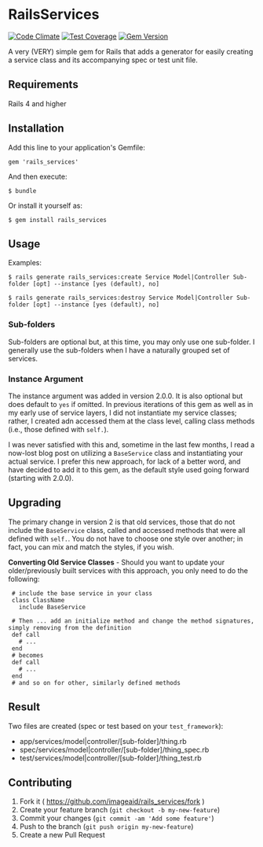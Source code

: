 # RailsServices

[![Code Climate](https://codeclimate.com/github/imageaid/rails_service_generator.png)](https://codeclimate.com/github/imageaid/rails_service_generator) 
[![Test Coverage](https://codeclimate.com/github/imageaid/rails_service_generator/coverage.png)](https://codeclimate.com/github/imageaid/rails_service_generator)
[![Gem Version](https://badge.fury.io/rb/rails_services.svg)](http://badge.fury.io/rb/rails_services)  

A very (VERY) simple gem for Rails that adds a generator for easily creating a service class and its accompanying spec or test unit file.

## Requirements 

Rails 4 and higher

## Installation

Add this line to your application's Gemfile:

    gem 'rails_services'

And then execute:

    $ bundle

Or install it yourself as:

    $ gem install rails_services

## Usage

Examples: 

    $ rails generate rails_services:create Service Model|Controller Sub-folder [opt] --instance [yes (default), no]
    
    $ rails generate rails_services:destroy Service Model|Controller Sub-folder [opt] --instance [yes (default), no]
    
### Sub-folders
Sub-folders are optional but, at this time, you may only use one sub-folder. I generally use the sub-folders when I have a naturally grouped set of services.

### Instance Argument
The instance argument was added in version 2.0.0. It is also optional but does default to `yes` if omitted. In previous iterations of this gem
as well as in my early use of service layers, I did not instantiate my service classes; rather, I created adn accessed them at the class level,
calling class methods (i.e., those defined with `self.`).

I was never satisfied with this and, sometime in the last few months, I read a now-lost blog post on utilizing a `BaseService` class and
instantiating your actual service. I prefer this new approach, for lack of a better word, and have decided to add it to this gem, as the
default style used going forward (starting with 2.0.0).

## Upgrading
The primary change in version 2 is that old services, those that do not include the `BaseService` class, called
and accessed methods that were all defined with `self.`. You do not have to choose one style over another; in fact,
you can mix and match the styles, if you wish.

**Converting Old Service Classes** - Should you want to update your older/previously built services with this approach, you only need to do
the following:

     # include the base service in your class
     class ClassName
       include BaseService

     # Then ... add an initialize method and change the method signatures, simply removing from the definition     
     def call
       # ...
     end
     # becomes
     def call
       # ...
     end
     # and so on for other, similarly defined methods

## Result

Two files are created (spec or test based on your `test_framework`):

+ app/services/model|controller/[sub-folder]/thing.rb
+ spec/services/model|controller/[sub-folder]/thing_spec.rb
+ test/services/model|controller/[sub-folder]/thing_test.rb

## Contributing

1. Fork it ( https://github.com/imageaid/rails_services/fork )
2. Create your feature branch (`git checkout -b my-new-feature`)
3. Commit your changes (`git commit -am 'Add some feature'`)
4. Push to the branch (`git push origin my-new-feature`)
5. Create a new Pull Request
